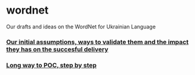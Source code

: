 # wordnet
Our drafts and ideas on the WordNet for Ukrainian Language

### [Our initial assumptions, ways to validate them and the impact they has on the succesful delivery](assumptions.md)
### [Long way to POC, step by step](poc_plan.md)
